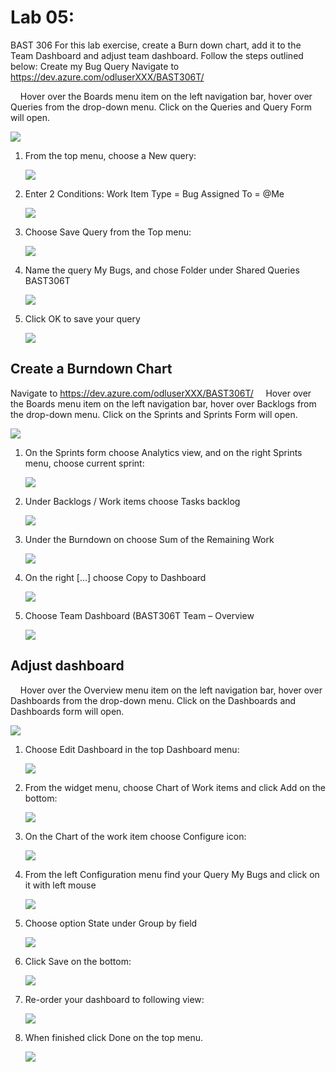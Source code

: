 # Lab 05:



BAST 306 
For this lab exercise, create a Burn down chart, add it to the Team Dashboard and adjust team dashboard. Follow the steps outlined below:
Create my Bug Query
Navigate to https://dev.azure.com/odluserXXX/BAST306T/


&nbsp; &nbsp; Hover over the Boards menu item on the left navigation bar, hover over Queries from the drop-down menu. Click on the Queries and Query Form will open.

   ![](https://raw.githubusercontent.com/sumitmalik51/BAST306T-Labs/master/lab05/images/snap1.png)


1. From the top menu, choose a New query:

   ![](https://raw.githubusercontent.com/sumitmalik51/BAST306T-Labs/master/lab05/images/snap2.png)

1. Enter 2 Conditions:
  Work Item Type = Bug
  Assigned To = @Me
 
   ![](https://raw.githubusercontent.com/sumitmalik51/BAST306T-Labs/master/lab05/images/snap3.png)

1. Choose Save Query from the Top menu:
  
   ![](https://raw.githubusercontent.com/sumitmalik51/BAST306T-Labs/master/lab05/images/snap4.png)

1. Name the query My Bugs, and chose Folder under Shared Queries BAST306T
  
   ![](https://raw.githubusercontent.com/sumitmalik51/BAST306T-Labs/master/lab05/images/snap5.png)

1. Click OK to save your query

   ![](https://raw.githubusercontent.com/sumitmalik51/BAST306T-Labs/master/lab05/images/snap6.png)


## Create a Burndown Chart

Navigate to https://dev.azure.com/odluserXXX/BAST306T/
&nbsp; &nbsp; Hover over the Boards menu item on the left navigation bar, hover over Backlogs from the drop-down menu. Click on the Sprints and Sprints Form will open.

   ![](https://raw.githubusercontent.com/sumitmalik51/BAST306T-Labs/master/lab05/images/snap7.png)

1. On the Sprints form choose Analytics view, and on the right Sprints menu, choose current sprint:

   ![](https://raw.githubusercontent.com/sumitmalik51/BAST306T-Labs/master/lab05/images/snap8.png)

1. Under Backlogs / Work items choose Tasks backlog
  
   ![](https://raw.githubusercontent.com/sumitmalik51/BAST306T-Labs/master/lab05/images/snap9.png)
  
1. Under the Burndown on choose Sum of the Remaining Work
  
   ![](https://raw.githubusercontent.com/sumitmalik51/BAST306T-Labs/master/lab05/images/snap10.png)

1. On the right […] choose Copy to Dashboard
  
   ![](https://raw.githubusercontent.com/sumitmalik51/BAST306T-Labs/master/lab05/images/snap11.png)

1. Choose Team Dashboard (BAST306T Team – Overview
  
   ![](https://raw.githubusercontent.com/sumitmalik51/BAST306T-Labs/master/lab05/images/snap12.png)

## Adjust dashboard

&nbsp; &nbsp; Hover over the Overview menu item on the left navigation bar, hover over Dashboards from the drop-down menu. Click on the Dashboards and Dashboards form will open.
  
   ![](https://raw.githubusercontent.com/sumitmalik51/BAST306T-Labs/master/lab05/images/snap13.png)

1. Choose Edit Dashboard in the top Dashboard menu:

   ![](https://raw.githubusercontent.com/sumitmalik51/BAST306T-Labs/master/lab05/images/snap14.png)

1. From the widget menu, choose Chart of Work items and click Add on the bottom:

   ![](https://raw.githubusercontent.com/sumitmalik51/BAST306T-Labs/master/lab05/images/snap15.png)

1. On the Chart of the work item choose Configure icon:

   ![](https://raw.githubusercontent.com/sumitmalik51/BAST306T-Labs/master/lab05/images/snap16.png)

1. From the left Configuration menu find your Query My Bugs and click on it with left mouse

   ![](https://raw.githubusercontent.com/sumitmalik51/BAST306T-Labs/master/lab05/images/snap17.png)

1. Choose option State under Group by field 

   ![](https://raw.githubusercontent.com/sumitmalik51/BAST306T-Labs/master/lab05/images/snap18.png)

1. Click Save on the bottom:
  
   ![](https://raw.githubusercontent.com/sumitmalik51/BAST306T-Labs/master/lab05/images/snap19.png)

1. Re-order your dashboard to following view:

   ![](https://raw.githubusercontent.com/sumitmalik51/BAST306T-Labs/master/lab05/images/snap20.png)

1. When finished click Done on the top menu.

   ![](https://raw.githubusercontent.com/sumitmalik51/BAST306T-Labs/master/lab05/images/snap21.png)
